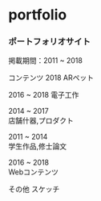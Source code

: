 # portfolio

### ポートフォリオサイト  
掲載期間：2011 ~ 2018  

コンテンツ
2018
ARペット

2016 ~ 2018
電子工作

2014 ~ 2017  
店舗什器,プロダクト  

2011 ~ 2014  
学生作品,修士論文

2016 ~ 2018  
Webコンテンツ

その他
スケッチ